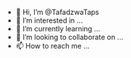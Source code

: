 - 👋 Hi, I’m @TafadzwaTaps
- 👀 I’m interested in ...
- 🌱 I’m currently learning ...
- 💞️ I’m looking to collaborate on ...
- 📫 How to reach me ...

<!---
TafadzwaTaps/TafadzwaTaps is a ✨ special ✨ repository because its `README.md` (this file) appears on your GitHub profile.
You can click the Preview link to take a look at your changes.
--->
